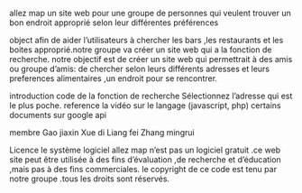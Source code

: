 allez map
un site web pour une groupe de personnes qui veulent trouver un bon endroit approprié selon leur différentes préférences
 
object 
afin de aider l’utilisateurs à chercher les bars ,les restaurants et les boites approprié.notre groupe va créer un site web qui a la fonction de recherche.
         notre objectif est de créer un site web qui permettrait à des amis ou groupe d’amis:
         de chercher selon leurs différents adresses et leurs preferences alimentaires ,un endroit pour se rencontrer.
 
introduction
      code de  la fonction de recherche 
      Sélectionnez  l’adresse qui est le plus poche.
reference
la vidéo sur le langage (javascript, php)
certains documents  sur google api 

membre
Gao jiaxin
Xue di
Liang fei 
Zhang mingrui

Licence
le système logiciel allez map n’est pas un logiciel gratuit .ce web site  peut être utilisée à des fins d’évaluation ,de  recherche  et d’éducation ,mais pas à des  fins commerciales. le copyright de ce code est tenu par  notre groupe .tous les droits sont réservés.

